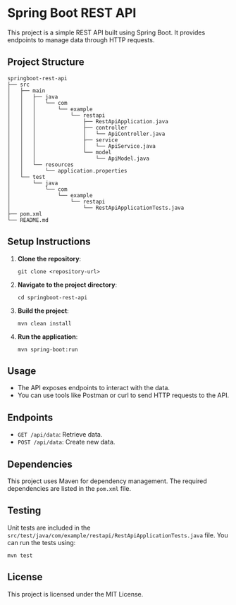 # Spring Boot REST API

This project is a simple REST API built using Spring Boot. It provides endpoints to manage data through HTTP requests.

## Project Structure

```
springboot-rest-api
├── src
│   ├── main
│   │   ├── java
│   │   │   └── com
│   │   │       └── example
│   │   │           └── restapi
│   │   │               ├── RestApiApplication.java
│   │   │               ├── controller
│   │   │               │   └── ApiController.java
│   │   │               ├── service
│   │   │               │   └── ApiService.java
│   │   │               └── model
│   │   │                   └── ApiModel.java
│   │   └── resources
│   │       └── application.properties
│   └── test
│       └── java
│           └── com
│               └── example
│                   └── restapi
│                       └── RestApiApplicationTests.java
├── pom.xml
└── README.md
```

## Setup Instructions

1. **Clone the repository**:
   ```
   git clone <repository-url>
   ```

2. **Navigate to the project directory**:
   ```
   cd springboot-rest-api
   ```

3. **Build the project**:
   ```
   mvn clean install
   ```

4. **Run the application**:
   ```
   mvn spring-boot:run
   ```

## Usage

- The API exposes endpoints to interact with the data.
- You can use tools like Postman or curl to send HTTP requests to the API.

## Endpoints

- `GET /api/data`: Retrieve data.
- `POST /api/data`: Create new data.

## Dependencies

This project uses Maven for dependency management. The required dependencies are listed in the `pom.xml` file. 

## Testing

Unit tests are included in the `src/test/java/com/example/restapi/RestApiApplicationTests.java` file. You can run the tests using:
```
mvn test
``` 

## License

This project is licensed under the MIT License.